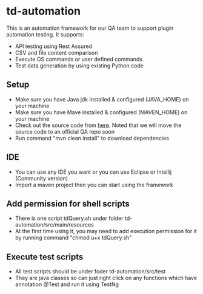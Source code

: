 # td-automation
This is an automation framework for our QA team to support plugin automation testing. It supports:
 - API testing using Rest Assured
 - CSV and file content comparison
 - Execute OS commands or user defined commands
 - Test data generation by using existing Python code
## Setup
 - Make sure you have Java jdk installed & configured (JAVA_HOME) on your machine
 - Make sure you have Mave installed & configured (MAVEN_HOME) on your machine
 - Check out the source code from [here](https://github.com/ThiepTD/td-automation). Noted that we will move the source code to an official QA repo soon
 - Run command "mvn clean install" to download dependencies
## IDE
 - You can use any IDE you want or you can use Eclipse or Intellij (Community version)
 - Import a maven project then you can start using the framework
## Add permission for shell scripts
 - There is one script tdQuery.sh under folder td-automation/src/main/resources
 - At the first time using it, you may need to add execution permission for it by running command "chmod u+x tdQuery.sh"
## Execute test scripts
 - All test scripts should be under foder td-automation/src/test
 - They are java classes so can just right click on any functions which have annotation @Test and run it using TestNg
